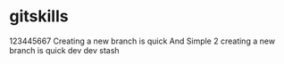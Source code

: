 # gitskills
123445667
Creating a new branch is quick And Simple 2
creating a new branch is quick dev
dev stash
